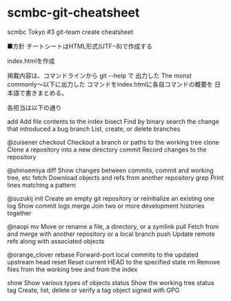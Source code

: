 scmbc-git-cheatsheet
====================

scmbc Tokyo #3 git-team create cheatsheet

■方針
  チートシートはHTML形式(UTF−8)で作成する

  index.htmlを作成

  掲載内容は、コマンドラインから git --help で
  出力した The monst commonly〜以下に出力した
  コマンドをindex.htmlに各自コマンドの概要を
  日本語で書きまとめる。


各担当は以下の通り
   
   add        Add file contents to the index
   bisect     Find by binary search the change that introduced a bug
   branch     List, create, or delete branches
   
   @zuisener
   checkout   Checkout a branch or paths to the working tree
   clone      Clone a repository into a new directory
   commit     Record changes to the repository
   
   @shinsemiya
   diff       Show changes between commits, commit and working tree, etc
   fetch      Download objects and refs from another repository
   grep       Print lines matching a pattern
   
   @suzukij
   init       Create an empty git repository or reinitialize an existing one
   log        Show commit logs
   merge      Join two or more development histories together
   
   @naopi
   mv         Move or rename a file, a directory, or a symlink
   pull       Fetch from and merge with another repository or a local branch
   push       Update remote refs along with associated objects
   
   @orange_clover
   rebase     Forward-port local commits to the updated upstream head
   reset      Reset current HEAD to the specified state
   rm         Remove files from the working tree and from the index
   
   show       Show various types of objects
   status     Show the working tree status
   tag        Create, list, delete or verify a tag object signed with GPG
